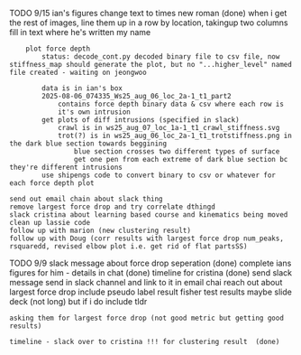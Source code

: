 TODO 9/15
    ian's figures
        change text to times new roman (done)
        when i get the rest of images, line them up in a row by location, takingup two columns
        fill in text where he's written my name

        plot force depth
            status: decode_cont.py decoded binary file to csv file, now stiffness_map should generate the plot, but no "...higher_level" named file created - waiting on jeongwoo
            
            data is in ian's box
            2025-08-06_074335_Ws25_aug_06_loc_2a-1_t1_part2
                contains force depth binary data & csv where each row is 
                it's own intrusion
            get plots of diff intrusions (specified in slack)
                crawl is in ws25_aug_07_loc_1a-1_t1_crawl_stiffness.svg
                trot(?) is in ws25_aug_06_loc_2a-1_t1_trotstiffness.png in the dark blue section towards beggining
                    blue section crosses two different types of surface
                    get one pen from each extreme of dark blue section bc they're different intrusions
            use shipengs code to convert binary to csv or whatever for each force depth plot

    send out email chain about slack thing
    remove largest force drop and try correlate dthingd
    slack cristina about learning based course and kinematics being moved
    clean up lassie code
    follow up with marion (new clustering result)
    follow up with Doug (corr results with largest force drop num_peaks, rsquaredd, revised elbow plot i.e. get rid of flat partsSS)



TODO 9/9
    slack message about force drop seperation (done)
    complete ians figures for him - details in chat (done)
    timeline for cristina (done)
        send slack message
    send in slack channel and link to it in email chai
    reach out about largest force drop
    include pseudo label result
    fisher test results
    maybe slide deck (not long) but if i do include tldr 

    asking them for largest force drop (not good metric but getting good results)

    timeline - slack over to cristina !!! for clustering result  (done)